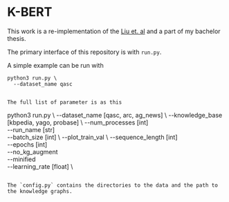 # K-BERT
This work is a re-implementation of the [Liu et. al](https://arxiv.org/abs/1909.07606) and a part of my bachelor thesis.

The primary interface of this repository is with `run.py`.

A simple example can be run with

```
python3 run.py \ 
  --dataset_name qasc


The full list of parameter is as this

``` 
python3 run.py \ 
  --dataset_name [qasc, arc, ag_news] \ 
  --knowledge_base [kbpedia, yago, probase] \ 
  --num_processes [int] \
  --run_name [str] \
  --batch_size [int] \ 
  --plot_train_val \ 
  --sequence_length [int] \
  --epochs [int] \
  --no_kg_augment \
  --minified \
  --learning_rate [float] \
  

```

The `config.py` contains the directories to the data and the path to the knowledge graphs.

